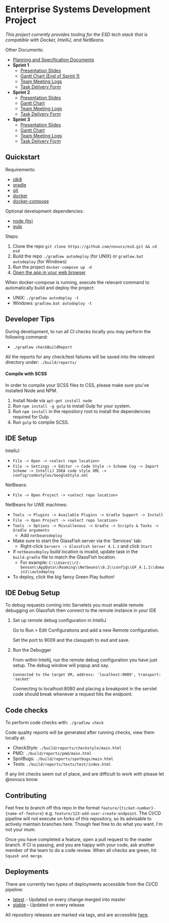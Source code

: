 # Enterprise Systems Development Project
_This project currently provides tooling for the ESD tech stack that is compatible with Docker, IntelliJ, and NetBeans._

Other Documents:

* [Planning and Specification Documents](https://docs.google.com/document/d/1-RYVGb9SWycJ3qjYdG6a2n_CVkIMA-091wgTMpM1pWw/edit?usp=sharing)
* **Sprint 1**
    * [Presentation Slides](https://docs.google.com/presentation/d/1YE8q5Ss_eXeBY88T_o1lAt124U194z2HVEm3Ye2s6Zc/edit)
    * [Gantt Chart (End of Sprint 1)](https://docs.google.com/spreadsheets/d/1emPPWVlmWq6Swxd0nMS5abA0V7NOwHdpIquuz8Qphw4/edit)
    * [Team Meeting Logs](https://docs.google.com/document/d/1Sqs76sz8YiU-DdGOzemonaKh34DnCnZv508iSUtr2qY/edit)
    * [Task Delivery Form](https://docs.google.com/spreadsheets/d/12OIcEzbHAyU1NgS5qefXVFrq9kBFAxa1R7tE03d2C8g/edit)
* **Sprint 2**
    * [Presentation Slides](https://docs.google.com/presentation/d/1tMS5IKeZA0QfBmf1jkagXWh98ibGLW7jVt5lsNx6zWY/edit)
    * [Gantt Chart](https://docs.google.com/spreadsheets/d/1CuMzPxT09XPu4rKxUHP4BeWPx02Qsc_23hW29At_4mM/edit?usp=sharing)
    * [Team Meeting Logs](https://docs.google.com/document/d/1Mh9JGCnKwnYh4F2RnbiuHM_MQ2ytNIdeYCSyvwYmdIY/edit)
    * [Task Delivery Form](https://docs.google.com/spreadsheets/d/1-5r7Yi7BovaCbgftWTqmsubh2VlF4ouDdRF-nPyDsko/edit)
* **Sprint 3**
    * [Presentation Slides](https://docs.google.com/presentation/d/1q2mJgQHingdMyAw4NXjSFsJb8oVNx9GofDLeoxIDZjU/edit)
    * [Gantt Chart](https://docs.google.com/spreadsheets/d/1Ua7PtZcJYE-qvPrg2mjr4YjVvDZo_MoQC2TtQb325yI/edit)
    * [Team Meeting Logs](https://docs.google.com/document/d/1r0Pu6YhI5z23BqKXwB39bS6SIBOFrYxTUzmpTRiq3YI/edit)
    * [Task Delivery Form](https://docs.google.com/spreadsheets/d/1UfioC87OfOkk2d729NzKIA3hb9DUk3TxMGpayKVh9zQ/edit)

## Quickstart
Requirements:
* [jdk8](https://www.oracle.com/technetwork/java/javase/downloads/jdk8-downloads-2133151.html)
* [gradle](https://gradle.org/install/)
* [git](https://git-scm.com/)
* [docker](https://docs.docker.com/get-started/)
* [docker-compose](https://docs.docker.com/compose/)

Optional development dependencies:
* [node (lts)](https://nodejs.org/en/)
* [gulp](https://gulpjs.com/)

Steps:
1. Clone the repo `git clone https://github.com/novucs/esd.git && cd esd`
2. Build the repo `./gradlew autodeploy` (for UNIX) or `gradlew.bat autodeploy` (for Windows)
3. Run the project `docker-compose up -d`
4. [Open the app in your web browser](http://localhost:8080/app/)

When docker-compose is running, execute the relevant command to automatically build and deploy the project:
* UNIX: `./gradlew autodeploy -t`
* Windows: `gradlew.bat autodeploy -t`

## Developer Tips
During development, to run all CI checks locally you may perform the following command:
* `./gradlew checkBuildReport`

All the reports for any check/test failures will be saved into the relevant directory under:
`./build/reports/`

#### Compile with SCSS

In order to compile your SCSS files to CSS, please make sure you've installed Node and NPM.

1. Install Node via `apt-get install node`
2. Run `npm install -g gulp` to install Gulp for your system.
3. Run `npm install` in the repository root to install the dependencies required for Gulp.
4. Run `gulp` to compile SCSS.

## IDE Setup
IntelliJ:
* `File -> Open -> <select repo location>`
* `File -> Settings -> Editor -> Code Style -> Scheme Cog -> Import Scheme -> IntelliJ IDEA code style XML -> config/codestyles/GoogleStyle.xml`

NetBeans:
* `File -> Open Project -> <select repo location>`

NetBeans for UWE machines:
* `Tools -> Plugins -> Available Plugins -> Gradle Support -> Install`
* `File -> Open Project -> <select repo location>`
* `Tools -> Options -> Miscallenous -> Gradle -> Scripts & Tasks -> Gradle arguments`
    * Add `netbeansdeploy`
* Make sure to start the GlassFish server via the 'Services' tab:
    * Right-click `Servers -> GlassFish Server 4.1.1` and click `Start`
* If `netbeansdeploy` build location is invalid, update task in the `build.gradle` file to match the GlassFish location.
    * For example: `C:\\Users\\r2-benson\\AppData\\Roaming\\Netbeans\\8.2\\config\\GF_4.1.1\\domain1\\autodeploy`
* To deploy, click the big fancy Green Play button!

## IDE Debug Setup

To debug requests coming into Servelets you must enable remote debugging on Glassfish then connect to the remote
instance in your IDE

1. Set up remote debug configuration in IntelliJ
    
    Go to Run > Edit Configurations and add a new Remote configuration.
    
    Set the port to 9009 and the classpath to esd and save.
    
2. Run the Debugger

    From within Intellij, run the remote debug configuration you have just setup. The debug window will
    popup and say.  
    
    `Connected to the target VM, address: 'localhost:9009', transport: 'socket'`
    
    Connecting to localhost:8080 and placing a breakpoint in the servlet code should break whenever a request
    hits the endpoint.

## Code checks
To perform code checks with: `./gradlew check`

Code quality reports will be generated after running checks, view them locally at:
* CheckStyle: `./build/reports/checkstyle/main.html`
* PMD: `./build/reports/pmd/main.html`
* SpotBugs: `./build/reports/spotbugs/main.html`
* Tests: `./build/reports/tests/test/index.html`

If any lint checks seem out of place, and are difficult to work with please let @novucs know.

## Contributing
Feel free to branch off this repo in the format `feature/{ticket-number}-{name-of-feature}` e.g. 
`feature/123-add-user-create-endpoint`. The CI/CD pipeline will not execute on forks of this
repository, so its advisable to actively maintain branches here. Though feel free to do what you
want. I'm not your mum.

Once you have completed a feature, open a pull request to the master branch. If CI is passing, and
you are happy with your code, ask another member of the team to do a code review. When all checks
are green, hit `Squash and merge`.

## Deployments
There are currently two types of deployments accessible from the CI/CD pipeline:
* [latest](http://esd.novucs.net:8080/latest/) - Updated on every change merged into master
* [stable](http://esd.novucs.net:8080/stable/) - Updated on every release

All repository releases are marked via tags, and are accessible [here](https://github.com/novucs/esd/releases).


